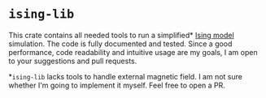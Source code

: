 # `ising-lib`
This crate contains all needed tools to run a simplified* [Ising model] simulation. The code is fully documented and tested. Since a good performance, code readability and intuitive usage are my goals, I am open to your suggestions and pull requests.

\*`ising-lib` lacks tools to handle external magnetic field. I am not sure whether I'm going to implement it myself. Feel free to open a PR.

[Ising model]:https://en.wikipedia.org/wiki/Ising_model
